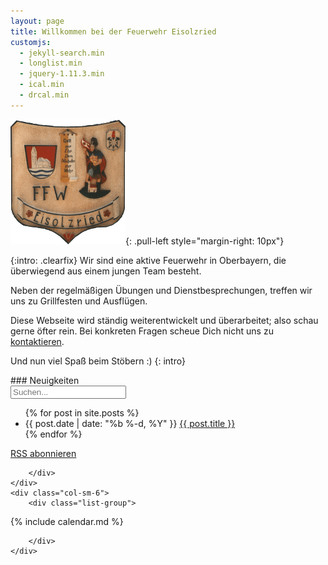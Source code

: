 ```yaml
---
layout: page
title: Willkommen bei der Feuerwehr Eisolzried
customjs:
  - jekyll-search.min
  - longlist.min
  - jquery-1.11.3.min
  - ical.min
  - drcal.min
---
```


![Taferl](/assets/taferl.png){: .pull-left style="margin-right: 10px"}

{:intro: .clearfix}
Wir sind eine aktive Feuerwehr in Oberbayern, die überwiegend aus einem jungen Team besteht.

Neben der regelmäßigen Übungen und Dienstbesprechungen, treffen wir uns zu Grillfesten und Ausflügen.

Diese Webseite wird ständig weiterentwickelt und überarbeitet; also schau gerne öfter rein. Bei konkreten Fragen scheue Dich nicht uns zu [kontaktieren](/kontakt).

Und nun viel Spaß beim Stöbern :)
{: intro}

<div class="row">
    <div class="col-sm-6">
        <div class="list-group">

<div id="news" class="panel-heading" markdown="1">
### Neuigkeiten

<div id="search-container">
  <input type="text" id="search-input" placeholder="Suchen...">
  <ul id="results-container"></ul>
</div>
<script type="text/javascript">
      SimpleJekyllSearch({
        searchInput: document.getElementById('search-input'),
        resultsContainer: document.getElementById('results-container'),
        json: 'search.json',
        searchResultTemplate: '<li><a href="{url}" title="{desc}">{title}</a></li>',
        noResultsText: 'Keine Suchergebnisse',
        limit: 10,
        fuzzy: false,
        exclude: ['Welcome']
      })
</script>

<ul id="posts" class="posts">
{% for post in site.posts %}
  <li>
    <span class="post-date">{{ post.date | date: "%b %-d, %Y" }}</span>
    <a class="post-link" href="{{ post.url | prepend: site.baseurl }}">{{ post.title }}</a>
  </li>
{% endfor %}
</ul>
<script type="text/javascript">
  longlist(document.getElementById('news'), document.getElementById('posts'), {'perPage': 5});
</script>
<style type="text/css">
  .paging-controls {text-align: center;}
  .paging-controls a {color: #de002a;}
  .paging-controls a:visited {color: #ae002a;}
  .paging-controls .prev {float: left;}
  .paging-controls .prev:before {content: "< neuere";}
  .paging-controls .next {float: right;}
  .paging-controls .next:after {content: "ältere >";}
  .paging-controls .elipsis:before {content: " ... ";}
</style>

<p class="rss-subscribe"><a href="{{ "/feed.xml" | prepend: site.baseurl }}">RSS abonnieren</a></p>
</div>

        </div>
    </div>
    <div class="col-sm-6">
        <div class="list-group">

<div class="panel-heading" markdown="1">
{% include calendar.md %}
</div>

        </div>
    </div>

</div>
